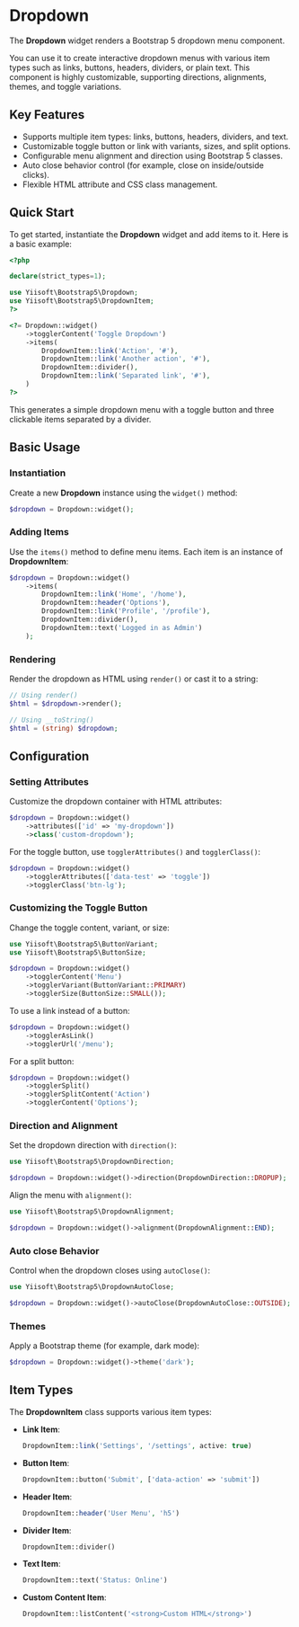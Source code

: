# Dropdown

The **Dropdown** widget renders a Bootstrap 5 dropdown menu component.

You can use it to create interactive dropdown menus with various item types such as links, buttons, headers, dividers,
or plain text. This component is highly customizable, supporting directions, alignments, themes, and toggle variations.

## Key Features
- Supports multiple item types: links, buttons, headers, dividers, and text.
- Customizable toggle button or link with variants, sizes, and split options.
- Configurable menu alignment and direction using Bootstrap 5 classes.
- Auto close behavior control (for example, close on inside/outside clicks).
- Flexible HTML attribute and CSS class management.

## Quick Start
To get started, instantiate the **Dropdown** widget and add items to it. Here is a basic example:

```php
<?php

declare(strict_types=1);

use Yiisoft\Bootstrap5\Dropdown;
use Yiisoft\Bootstrap5\DropdownItem;
?>

<?= Dropdown::widget()
    ->togglerContent('Toggle Dropdown')
    ->items(
        DropdownItem::link('Action', '#'),
        DropdownItem::link('Another action', '#'),
        DropdownItem::divider(),
        DropdownItem::link('Separated link', '#'),
    )
?>
```

This generates a simple dropdown menu with a toggle button and three clickable items separated by a divider.

## Basic Usage

### Instantiation
Create a new **Dropdown** instance using the `widget()` method:

```php
$dropdown = Dropdown::widget();
```

### Adding Items
Use the `items()` method to define menu items. Each item is an instance of **DropdownItem**:

```php
$dropdown = Dropdown::widget()
    ->items(
        DropdownItem::link('Home', '/home'),
        DropdownItem::header('Options'),
        DropdownItem::link('Profile', '/profile'),
        DropdownItem::divider(),
        DropdownItem::text('Logged in as Admin')
    );
```

### Rendering
Render the dropdown as HTML using `render()` or cast it to a string:

```php
// Using render()
$html = $dropdown->render();

// Using __toString()
$html = (string) $dropdown;
```

## Configuration

### Setting Attributes
Customize the dropdown container with HTML attributes:

```php
$dropdown = Dropdown::widget()
    ->attributes(['id' => 'my-dropdown'])
    ->class('custom-dropdown');
```

For the toggle button, use `togglerAttributes()` and `togglerClass()`:

```php
$dropdown = Dropdown::widget()
    ->togglerAttributes(['data-test' => 'toggle'])
    ->togglerClass('btn-lg');
```

### Customizing the Toggle Button
Change the toggle content, variant, or size:

```php
use Yiisoft\Bootstrap5\ButtonVariant;
use Yiisoft\Bootstrap5\ButtonSize;

$dropdown = Dropdown::widget()
    ->togglerContent('Menu')
    ->togglerVariant(ButtonVariant::PRIMARY)
    ->togglerSize(ButtonSize::SMALL());
```

To use a link instead of a button:

```php
$dropdown = Dropdown::widget()
    ->togglerAsLink()
    ->togglerUrl('/menu');
```

For a split button:

```php
$dropdown = Dropdown::widget()
    ->togglerSplit()
    ->togglerSplitContent('Action')
    ->togglerContent('Options');
```

### Direction and Alignment
Set the dropdown direction with `direction()`:

```php
use Yiisoft\Bootstrap5\DropdownDirection;

$dropdown = Dropdown::widget()->direction(DropdownDirection::DROPUP);
```

Align the menu with `alignment()`:

```php
use Yiisoft\Bootstrap5\DropdownAlignment;

$dropdown = Dropdown::widget()->alignment(DropdownAlignment::END);
```

### Auto close Behavior
Control when the dropdown closes using `autoClose()`:

```php
use Yiisoft\Bootstrap5\DropdownAutoClose;

$dropdown = Dropdown::widget()->autoClose(DropdownAutoClose::OUTSIDE);
```

### Themes
Apply a Bootstrap theme (for example, dark mode):

```php
$dropdown = Dropdown::widget()->theme('dark');
```

## Item Types
The **DropdownItem** class supports various item types:

- **Link Item**:
  ```php
  DropdownItem::link('Settings', '/settings', active: true)
  ```
- **Button Item**:
  ```php
  DropdownItem::button('Submit', ['data-action' => 'submit'])
  ```
- **Header Item**:
  ```php
  DropdownItem::header('User Menu', 'h5')
  ```
- **Divider Item**:
  ```php
  DropdownItem::divider()
  ```
- **Text Item**:
  ```php
  DropdownItem::text('Status: Online')
  ```
- **Custom Content Item**:
  ```php
  DropdownItem::listContent('<strong>Custom HTML</strong>')
  ```
